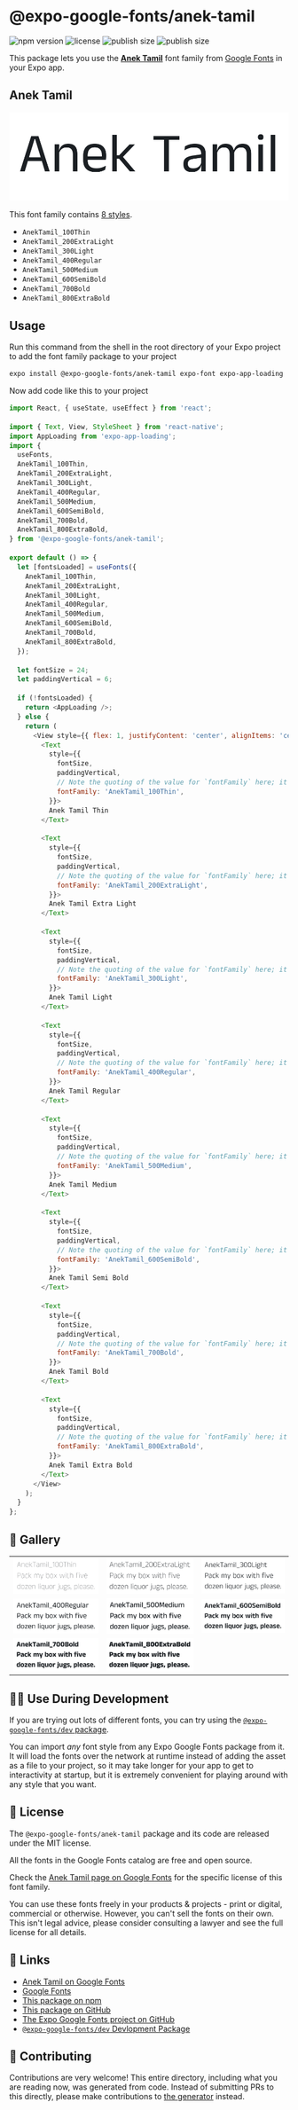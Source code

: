 # @expo-google-fonts/anek-tamil

![npm version](https://flat.badgen.net/npm/v/@expo-google-fonts/anek-tamil)
![license](https://flat.badgen.net/github/license/expo/google-fonts)
![publish size](https://flat.badgen.net/packagephobia/install/@expo-google-fonts/anek-tamil)
![publish size](https://flat.badgen.net/packagephobia/publish/@expo-google-fonts/anek-tamil)

This package lets you use the [**Anek Tamil**](https://fonts.google.com/specimen/Anek+Tamil) font family from [Google Fonts](https://fonts.google.com/) in your Expo app.

## Anek Tamil

![Anek Tamil](./font-family.png)

This font family contains [8 styles](#-gallery).

- `AnekTamil_100Thin`
- `AnekTamil_200ExtraLight`
- `AnekTamil_300Light`
- `AnekTamil_400Regular`
- `AnekTamil_500Medium`
- `AnekTamil_600SemiBold`
- `AnekTamil_700Bold`
- `AnekTamil_800ExtraBold`

## Usage

Run this command from the shell in the root directory of your Expo project to add the font family package to your project
```sh
expo install @expo-google-fonts/anek-tamil expo-font expo-app-loading
```

Now add code like this to your project
```js
import React, { useState, useEffect } from 'react';

import { Text, View, StyleSheet } from 'react-native';
import AppLoading from 'expo-app-loading';
import {
  useFonts,
  AnekTamil_100Thin,
  AnekTamil_200ExtraLight,
  AnekTamil_300Light,
  AnekTamil_400Regular,
  AnekTamil_500Medium,
  AnekTamil_600SemiBold,
  AnekTamil_700Bold,
  AnekTamil_800ExtraBold,
} from '@expo-google-fonts/anek-tamil';

export default () => {
  let [fontsLoaded] = useFonts({
    AnekTamil_100Thin,
    AnekTamil_200ExtraLight,
    AnekTamil_300Light,
    AnekTamil_400Regular,
    AnekTamil_500Medium,
    AnekTamil_600SemiBold,
    AnekTamil_700Bold,
    AnekTamil_800ExtraBold,
  });

  let fontSize = 24;
  let paddingVertical = 6;

  if (!fontsLoaded) {
    return <AppLoading />;
  } else {
    return (
      <View style={{ flex: 1, justifyContent: 'center', alignItems: 'center' }}>
        <Text
          style={{
            fontSize,
            paddingVertical,
            // Note the quoting of the value for `fontFamily` here; it expects a string!
            fontFamily: 'AnekTamil_100Thin',
          }}>
          Anek Tamil Thin
        </Text>

        <Text
          style={{
            fontSize,
            paddingVertical,
            // Note the quoting of the value for `fontFamily` here; it expects a string!
            fontFamily: 'AnekTamil_200ExtraLight',
          }}>
          Anek Tamil Extra Light
        </Text>

        <Text
          style={{
            fontSize,
            paddingVertical,
            // Note the quoting of the value for `fontFamily` here; it expects a string!
            fontFamily: 'AnekTamil_300Light',
          }}>
          Anek Tamil Light
        </Text>

        <Text
          style={{
            fontSize,
            paddingVertical,
            // Note the quoting of the value for `fontFamily` here; it expects a string!
            fontFamily: 'AnekTamil_400Regular',
          }}>
          Anek Tamil Regular
        </Text>

        <Text
          style={{
            fontSize,
            paddingVertical,
            // Note the quoting of the value for `fontFamily` here; it expects a string!
            fontFamily: 'AnekTamil_500Medium',
          }}>
          Anek Tamil Medium
        </Text>

        <Text
          style={{
            fontSize,
            paddingVertical,
            // Note the quoting of the value for `fontFamily` here; it expects a string!
            fontFamily: 'AnekTamil_600SemiBold',
          }}>
          Anek Tamil Semi Bold
        </Text>

        <Text
          style={{
            fontSize,
            paddingVertical,
            // Note the quoting of the value for `fontFamily` here; it expects a string!
            fontFamily: 'AnekTamil_700Bold',
          }}>
          Anek Tamil Bold
        </Text>

        <Text
          style={{
            fontSize,
            paddingVertical,
            // Note the quoting of the value for `fontFamily` here; it expects a string!
            fontFamily: 'AnekTamil_800ExtraBold',
          }}>
          Anek Tamil Extra Bold
        </Text>
      </View>
    );
  }
};

```

## 🔡 Gallery


||||
|-|-|-|
|![AnekTamil_100Thin](./AnekTamil_100Thin.ttf.png)|![AnekTamil_200ExtraLight](./AnekTamil_200ExtraLight.ttf.png)|![AnekTamil_300Light](./AnekTamil_300Light.ttf.png)||
|![AnekTamil_400Regular](./AnekTamil_400Regular.ttf.png)|![AnekTamil_500Medium](./AnekTamil_500Medium.ttf.png)|![AnekTamil_600SemiBold](./AnekTamil_600SemiBold.ttf.png)||
|![AnekTamil_700Bold](./AnekTamil_700Bold.ttf.png)|![AnekTamil_800ExtraBold](./AnekTamil_800ExtraBold.ttf.png)|||


## 👩‍💻 Use During Development

If you are trying out lots of different fonts, you can try using the [`@expo-google-fonts/dev` package](https://github.com/expo/google-fonts/tree/master/font-packages/dev#readme).

You can import *any* font style from any Expo Google Fonts package from it. It will load the fonts
over the network at runtime instead of adding the asset as a file to your project, so it may take longer
for your app to get to interactivity at startup, but it is extremely convenient
for playing around with any style that you want.

## 📖 License

The `@expo-google-fonts/anek-tamil` package and its code are released under the MIT license.

All the fonts in the Google Fonts catalog are free and open source.

Check the [Anek Tamil page on Google Fonts](https://fonts.google.com/specimen/Anek+Tamil) for the specific license of this font family.

You can use these fonts freely in your products & projects - print or digital, commercial or otherwise. However, you can't sell the fonts on their own. This isn't legal advice, please consider consulting a lawyer and see the full license for all details.

## 🔗 Links

- [Anek Tamil on Google Fonts](https://fonts.google.com/specimen/Anek+Tamil)
- [Google Fonts](https://fonts.google.com/)
- [This package on npm](https://www.npmjs.com/package/@expo-google-fonts/anek-tamil)
- [This package on GitHub](https://github.com/expo/google-fonts/tree/master/font-packages/anek-tamil)
- [The Expo Google Fonts project on GitHub](https://github.com/expo/google-fonts)
- [`@expo-google-fonts/dev` Devlopment Package](https://github.com/expo/google-fonts/tree/master/font-packages/dev)

## 🤝 Contributing

Contributions are very welcome! This entire directory, including what you are reading now, was generated from code. Instead of submitting PRs to this directly, please make contributions to [the generator](https://github.com/expo/google-fonts/tree/master/packages/generator) instead.
